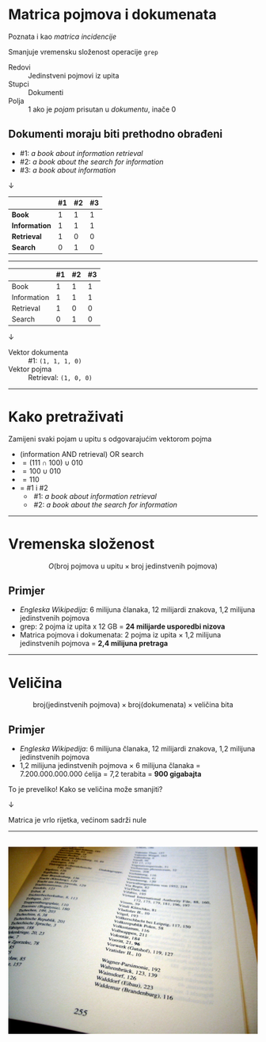 # Matrica pojmova i dokumenata

Poznata i kao _matrica incidencije_

Smanjuje vremensku složenost operacije `grep`

<dl>
  <dt>Redovi</dt>
  <dd>Jedinstveni pojmovi iz upita</dd>

  <dt>Stupci</dt>
  <dd>Dokumenti</dd>

  <dt>Polja</dt>
  <dd>1 ako je <em>pojam</em> prisutan u <em>dokumentu</em>, inače 0</dd>
</dl>

Dokumenti moraju biti prethodno obrađeni
---

<!-- .slide: class="audience-question" -->

* \#1: _a book about information retrieval_
* \#2: _a book about the search for information_
* \#3: _a book about information_

&darr;

|                 | #1                                                           | #2                                                           | #3                                                            |
|-----------------|--------------------------------------------------------------|--------------------------------------------------------------|---------------------------------------------------------------|
| **Book**        | 1<!-- .element: class="fragment" data-fragment-index="1" --> | 1<!-- .element: class="fragment" data-fragment-index="5" --> | 1<!-- .element: class="fragment" data-fragment-index="9" -->  |
| **Information** | 1<!-- .element: class="fragment" data-fragment-index="2" --> | 1<!-- .element: class="fragment" data-fragment-index="6" --> | 1<!-- .element: class="fragment" data-fragment-index="10" --> |
| **Retrieval**   | 1<!-- .element: class="fragment" data-fragment-index="3" --> | 0<!-- .element: class="fragment" data-fragment-index="7" --> | 0<!-- .element: class="fragment" data-fragment-index="11" --> |
| **Search**      | 0<!-- .element: class="fragment" data-fragment-index="4" --> | 1<!-- .element: class="fragment" data-fragment-index="8" --> | 0<!-- .element: class="fragment" data-fragment-index="12" --> |

---

<!-- .slide: class="audience-question" -->

|             | #1 | #2 | #3 |
|-------------|----|----|----|
| Book        | 1  | 1  | 1  |
| Information | 1  | 1  | 1  |
| Retrieval   | 1  | 0  | 0  |
| Search      | 0  | 1  | 0  |

&darr;

<dl>
  <dt>Vektor dokumenta</dt>
  <dd>#1: <code>(1, 1, 1, 0)</code><!-- .element: class="fragment" --></dd>
  
  <dt>Vektor pojma</dt>
  <dd>Retrieval: <code>(1, 0, 0)</code><!-- .element: class="fragment" --></dd>
</dl>

---

<!-- .slide: class="audience-question" -->

# Kako pretraživati

Zamijeni svaki pojam u upitu s odgovarajućim vektorom pojma

* $\text{(information AND retrieval) OR search}$ <!-- .element: class="fragment" -->
* $= (111 \cap 100) \cup 010$ <!-- .element: class="fragment" -->
* $= 100 \cup 010$ <!-- .element: class="fragment" -->
* $= 110$ <!-- .element: class="fragment" -->
* = \#1 i \#2 <!-- .element: class="fragment" -->
    * &shy;<!-- .element: class="fragment" --> \#1: _a book about information retrieval_
    * &shy;<!-- .element: class="fragment" --> \#2: _a book about the search for information_


<!-- .element: style="list-style-type: none;" -->

---

<!-- .slide: class="audience-question" -->

# Vremenska složenost

 $$O(\text{broj pojmova u upitu} \times \text{broj jedinstvenih pojmova})$$<!-- .element: class="fragment" data-fragment-index="1" -->

## <!-- .element: class="fragment" data-fragment-index="2" -->Primjer

* &shy;<!-- .element: class="fragment" data-fragment-index="2" -->*Engleska Wikipedija*: 6 milijuna članaka, 12 milijardi znakova, 1,2 milijuna
  jedinstvenih pojmova
* &shy;<!-- .element: class="fragment" data-fragment-index="2" -->grep: 2 pojma iz upita x 12 GB = **24 milijarde usporedbi nizova**
* &shy;<!-- .element: class="fragment" data-fragment-index="3" -->Matrica pojmova i dokumenata: 2 pojma iz upita &times; 1,2 milijuna
  jedinstvenih pojmova = **2,4 milijuna pretraga**

---

<!-- .slide: class="audience-question" -->

# Veličina

$$\text{broj(jedinstvenih pojmova)} \times \text{broj(dokumenata)} \times \text{veličina bita}$$<!-- .element: class="fragment" data-fragment-index="1" -->

## <!-- .element: class="fragment" data-fragment-index="2" -->Primjer

* &shy;<!-- .element: class="fragment" data-fragment-index="2" -->*Engleska Wikipedija*: 6 milijuna članaka, 12 milijardi znakova, 1,2 milijuna
  jedinstvenih pojmova
* &shy;<!-- .element: class="fragment" data-fragment-index="3" -->1,2 milijuna jedinstvenih pojmova &times; 6 milijuna članaka =
  7.200.000.000.000 ćelija = 7,2 terabita = **900 gigabajta**

To je preveliko! Kako se veličina može smanjiti?<!-- .element: class="fragment" data-fragment-index="4" -->

&darr;<!-- .element: class="fragment" data-fragment-index="5" -->

&shy;<!-- .element: class="fragment" data-fragment-index="5" -->Matrica je vrlo rijetka, većinom sadrži nule


---
&shy;<!-- .element: class="stretch" --> ![...](images/buch-index.png)


